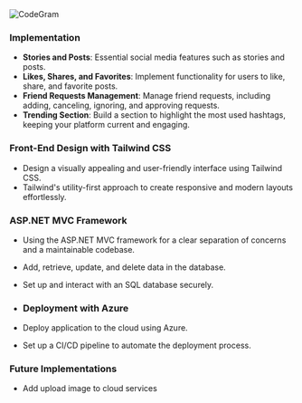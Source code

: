 <img src="https://i.ibb.co/mrswTc9r/Sem-t-tulo.png" alt="CodeGram">


### Implementation

- **Stories and Posts**: Essential social media features such as stories and posts. 
- **Likes, Shares, and Favorites**: Implement functionality for users to like, share, and favorite posts.
- **Friend Requests Management**: Manage friend requests, including adding, canceling, ignoring, and approving requests.
- **Trending Section**: Build a section to highlight the most used hashtags, keeping your platform current and engaging.
  
### Front-End Design with Tailwind CSS

- Design a visually appealing and user-friendly interface using Tailwind CSS.
- Tailwind's utility-first approach to create responsive and modern layouts effortlessly.
  
### ASP.NET MVC Framework

- Using the ASP.NET MVC framework for a clear separation of concerns and a maintainable codebase.
-  Add, retrieve, update, and delete data in the database.
- Set up and interact with an SQL database securely.

- ### Deployment with Azure

- Deploy application to the cloud using Azure.
- Set up a CI/CD pipeline to automate the deployment process.


### Future Implementations

- Add upload image to cloud services
